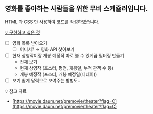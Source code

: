 ## 영화를 좋아하는 사람들을 위한 무비 스케쥴러입니다.

HTML 과 CSS 만 사용하여 코드를 작성하였습니다.

[💡 구현하고 싶은 것](https://www.notion.so/57ca71d24d4d4559a7f7fc1d73d487bb)

- [ ] 영화 목록 받아오기
  - [ ] 어디서? ⇒ 영화 API 찾아보기
- [ ] 현재 상영작이랑 개봉 예정작 따로 볼 수 있게끔 필터링 만들기
  - 전체 보기
  - 현재 상영작 (포스터, 평점, 개봉일, 누적 관객 수 등)
  - 개봉 예정작 (포스터, 개봉 예정일(디데이))
- [ ] 보기 쉽게 달력으로 보여주는 방법도..

💡 참고 자료

- [https://movie.daum.net/premovie/theater?flag=C](https://movie.daum.net/premovie/theater?flag=C)
